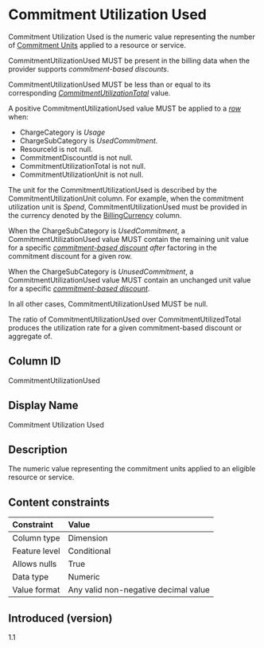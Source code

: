 # Commitment Utilization Used

Commitment Utilization Used is the numeric value representing the number of [Commitment Units](#glossary:commitment-unit) applied to a resource or service.

CommitmentUtilizationUsed MUST be present in the billing data when the provider supports *commitment-based discounts*.

CommitmentUtilizationUsed MUST be less than or equal to its corresponding [*CommitmentUtilizationTotal*](#commitment-utilization-total) value.

A positive CommitmentUtilizationUsed value MUST be applied to a [*row*](#glossary:row) when:

* ChargeCategory is *Usage*
* ChargeSubCategory is *UsedCommitment*.
* ResourceId is not null.
* CommitmentDiscountId is not null.
* CommitmentUtilizationTotal is not null.
* CommitmentUtilizationUnit is not null.

The unit for the CommitmentUtilizationUsed is described by the CommitmentUtilizationUnit column. For example, when the commitment utilization unit is *Spend*, CommitmentUtilizationUsed must be provided in the currency denoted by the [BillingCurrency](#glossary:billing-currency) column.

When the ChargeSubCategory is *UsedCommitment*, a CommitmentUtilizationUsed value MUST contain the remaining unit value for a specific [*commitment-based discount*](#glossary:commitment-based-discount) *after* factoring in the commitment discount for a given row.

When the ChargeSubCategory is *UnusedCommitment*, a CommitmentUtilizationUsed value MUST contain an unchanged unit value for a specific [*commitment-based discount*](#glossary:commitment-based-discount).

In all other cases, CommitmentUtilizationUsed MUST be null.

The ratio of CommitmentUtilizationUsed over CommitmentUtilizedTotal produces the utilization rate for a given commitment-based discount or aggregate of.

## Column ID

CommitmentUtilizationUsed

## Display Name

Commitment Utilization Used

## Description

The numeric value representing the commitment units applied to an eligible resource or service.

## Content constraints

| Constraint      | Value            |
|:----------------|:-----------------|
| Column type     | Dimension        |
| Feature level   | Conditional      |
| Allows nulls    | True             |
| Data type       | Numeric          |
| Value format    | Any valid non-negative decimal value |

## Introduced (version)

1.1
